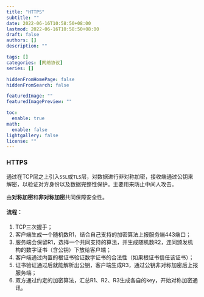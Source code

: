```yaml
---
title: "HTTPS"
subtitle: ""
date: 2022-06-16T10:58:50+08:00
lastmod: 2022-06-16T10:58:50+08:00
draft: false
authors: []
description: ""

tags: []
categories: [网络协议]
series: []

hiddenFromHomePage: false
hiddenFromSearch: false

featuredImage: ""
featuredImagePreview: ""

toc:
  enable: true
math:
  enable: false
lightgallery: false
license: ""
---
```


<!--more-->

### HTTPS

通过在TCP层之上引入`SSL`或`TLS`层，对数据进行非对称加密，接收端通过公钥来解密，以验证对方身份以及数据完整性保护。主要用来防止中间人攻击。

由**对称加密**和**非对称加密**共同保障安全性。

#### 流程：

1. TCP三次握手；
2. 客户端生成一个随机数R1，结合自己支持的加密算法上报服务端443端口；
3. 服务端会保留R1，选择一个共同支持的算法，并生成随机数R2，连同颁发机构的数字证书（含公钥）下放给客户端；
4. 客户端通过内置的根证书验证数字证书的合法性（如果根证书信任该证书）；
5. 证书验证通过后就能解析出公钥，客户端生成R3，通过公钥非对称加密后上报服务端；
6. 双方通过约定的加密算法，汇总R1、R2、R3生成各自的key，开始对称加密通讯。
